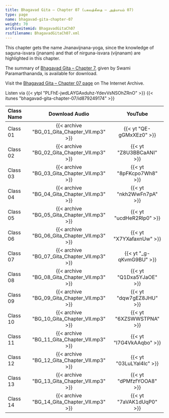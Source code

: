 ```yaml
---
title: Bhagavad Gita – Chapter 07 (பகவத்கீதை – அத்யாயம் 07)
type: page
name: bhagavad-gita-chapter-07
weight: 70
archiveitemid: BhagavadGitaCh07
rssfilename: BhagavadGitaCh07.xml
---
```


This chapter gets the name Jnanavijnana-yoga, since the knowledge of saguna-isvara (jnanam) and that of nirguna-isvara (vijnanam) are highlighted in this chapter.

The summary of [Bhagavad Gita – Chapter 7](https://archive.org/download/BhagavadGitaSummary/BG_07.pdf), given by Swami Paramarthananda, is available for download.

Visit the [Bhagavad Gita – Chapter 07 page](https://archive.org/details/BhagavadGitaCh07) on The Internet Archive.

Listen via {{< ytpl "PLFhE-jwdLAYGAxduhz-YdevVsNSOhZRnO" >}} {{< itunes "bhagavad-gita-chapter-07/id879249174" >}}

Class Name | Download Audio | YouTube
:---|:---:|:---:
Class 01 | {{< archive "BG_01_Gita_Chapter_VII.mp3" >}} | {{< yt "QE-gGMxXEz0" >}}
Class 02 | {{< archive "BG_02_Gita_Chapter_VII.mp3" >}} | {{< yt "Z8U3BBCaANI" >}}
Class 03 | {{< archive "BG_03_Gita_Chapter_VII.mp3" >}} | {{< yt "8pFKcpo7Wh8" >}}
Class 04 | {{< archive "BG_04_Gita_Chapter_VII.mp3" >}} | {{< yt "nkh2WwFn7pA" >}}
Class 05 | {{< archive "BG_05_Gita_Chapter_VII.mp3" >}} | {{< yt "ucdHeR2Rlp0" >}}
Class 06 | {{< archive "BG_06_Gita_Chapter_VII.mp3" >}} | {{< yt "X7YXafaxnUw" >}}
Class 07 | {{< archive "BG_07_Gita_Chapter_VII.mp3" >}} | {{< yt "_g-qKvmG9BU" >}}
Class 08 | {{< archive "BG_08_Gita_Chapter_VII.mp3" >}} | {{< yt "Q1Dxa5YJaOE" >}}
Class 09 | {{< archive "BG_09_Gita_Chapter_VII.mp3" >}} | {{< yt "dqw7gEZ8JHU" >}}
Class 10 | {{< archive "BG_10_Gita_Chapter_VII.mp3" >}} | {{< yt "6XZSWWSTPNA" >}}
Class 11 | {{< archive "BG_11_Gita_Chapter_VII.mp3" >}} | {{< yt "I7G4VkAAqbo" >}}
Class 12 | {{< archive "BG_12_Gita_Chapter_VII.mp3" >}} | {{< yt "03LuLYal4lc" >}}
Class 13 | {{< archive "BG_13_Gita_Chapter_VII.mp3" >}} | {{< yt "dPMfzfYOOA8" >}}
Class 14 | {{< archive "BG_14_Gita_Chapter_VII.mp3" >}} | {{< yt "7aVAK1dUqP0" >}}